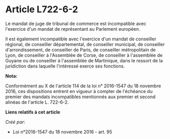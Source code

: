 # Article L722-6-2

Le mandat de juge de tribunal de commerce est incompatible avec l'exercice d'un mandat de représentant au Parlement européen.

Il est également incompatible avec l'exercice d'un mandat de conseiller régional, de conseiller départemental, de conseiller
municipal, de conseiller d'arrondissement, de conseiller de Paris, de conseiller métropolitain de Lyon, de conseiller à
l'Assemblée de Corse, de conseiller à l'assemblée de Guyane ou de conseiller à l'assemblée de Martinique, dans le ressort de
la juridiction dans laquelle l'intéressé exerce ses fonctions.

**Nota:**

Conformément au X de l'article 114 de la loi n° 2016-1547 du 18 novembre 2016, ces dispositions entrent en vigueur à compter
de l'échéance du premier des mandats incompatibles mentionnés aux premier et second alinéas de l'article L. 722-6-2.

**Liens relatifs à cet article**

_Créé par_:

  - Loi n°2016-1547 du 18 novembre 2016 - art. 95
